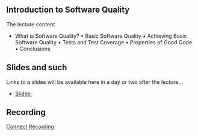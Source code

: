 ## Introduction	to	Software	Quality

The lecture content
* What	is	Software	Quality?
• Basic	Software	Quality
• Achieving	Basic	Software	Quality
• Tests	and	Test	Coverage
• Properties	of	Good	Code
• Conclusions

## Slides and such
Links to a slides will be available here in a day or two after the lecture...
 * [Slides:](/slides/Lecture%201.pdf)

## Recording
[Connect Recording](https://connect.sunet.se/p2bavux4tdk/?OWASP_CSRFTOKEN=d57e7c93ffc877b17feaad14e73aa639beacef60fa9844c8b795d2f32eef6241)
